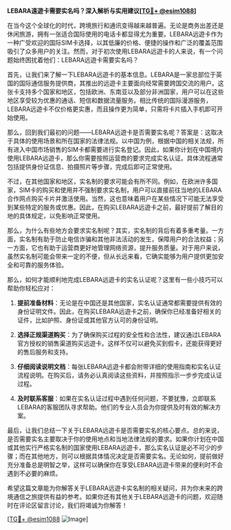 **LEBARA遠遊卡需要实名吗？深入解析与实用建议[[TG💪+ @esim1088](https://t.me/s/esim1088)]**

在当今这个全球化的时代，跨境旅行和通讯变得越来越普遍。无论是商务出差还是休闲旅游，拥有一张适合国际使用的电话卡都显得尤为重要。LEBARA远遊卡作为一种广受欢迎的国际SIM卡选择，以其低廉的价格、便捷的操作和广泛的覆盖范围吸引了众多用户的关注。然而，对于初次使用LEBARA远遊卡的人来说，有一个问题始终困扰着他们：LEBARA远遊卡需要实名吗？

首先，让我们来了解一下LEBARA远遊卡的基本信息。LEBARA是一家总部位于英国的国际通信服务提供商，其推出的远遊卡主要面向经常需要跨国交流的用户。这张卡支持多个国家和地区，包括欧洲、东南亚以及部分非洲国家，用户可以在这些地区享受较为优惠的通话、短信和数据流量服务。相比传统的国际漫游服务，LEBARA远遊卡不仅价格更实惠，而且操作更为简单，只需将卡片插入手机即可开始使用。

那么，回到我们最初的问题——LEBARA远遊卡是否需要实名呢？答案是：这取决于具体的使用场景和所在国家的法律法规。以中国为例，根据中国的相关法规，所有进入中国市场销售的SIM卡都需要进行实名登记。因此，如果你计划在中国境内使用LEBARA远遊卡，那么你需要按照运营商的要求完成实名认证。具体流程通常包括提供身份证信息、拍摄照片等步骤，完成后即可正常使用。

不过，在其他国家和地区，实名制的要求可能会有所不同。例如，在欧洲许多国家，SIM卡的购买和使用并不强制要求实名制，用户可以直接前往当地的LEBARA合作网点购买卡片并激活使用。当然，这也意味着用户在某些情况下可能无法享受到某些特定的服务或优惠。因此，在购买LEBARA远遊卡之前，最好提前了解目的地的具体规定，以免影响正常使用。

那么，为什么有些地方会要求实名制呢？其实，实名制的背后有着多重考量。一方面，实名制有助于防止电信诈骗和其他非法活动的发生，保障用户的合法权益；另一方面，它也有助于运营商更好地管理网络资源，提升服务质量。对于用户来说，虽然实名制可能会带来一定的不便，但从长远来看，它确实能够为用户提供更加安全和可靠的服务体验。

那么，如何才能顺利地完成LEBARA远遊卡的实名认证呢？这里有一些小技巧可以帮助你轻松应对：

1. **提前准备材料**：无论是在中国还是其他国家，实名认证通常都需要提供有效的身份证明文件。因此，在购买LEBARA远遊卡之前，确保你已经准备好相关的证件，比如护照、身份证或其他官方认可的身份证明。

2. **选择正规渠道购买**：为了确保购买过程的安全性和合法性，建议通过LEBARA官方授权的销售渠道购买远遊卡。这样不仅可以避免买到假卡，还能获得更好的售后服务和支持。

3. **仔细阅读说明文档**：每张LEBARA远遊卡都会附带详细的使用指南和实名认证流程说明。在购买后，请务必认真阅读这些资料，并按照指示一步步完成认证过程。

4. **及时联系客服**：如果在实名认证过程中遇到任何问题，不要犹豫，立即联系LEBARA的客服团队寻求帮助。他们的专业人员会为你提供及时有效的解决方案。

最后，让我们总结一下关于LEBARA远遊卡是否需要实名的核心要点。总的来说，是否需要实名主要取决于你的使用地点和当地法律法规的要求。如果你计划在中国或其他实行严格实名制的国家使用LEBARA远遊卡，那么实名认证是必不可少的步骤；而在其他地方，则可以根据具体情况决定是否需要实名。无论如何，提前做好充分准备总是明智之举，这样可以确保你在享受LEBARA远遊卡带来的便利时不会遇到不必要的麻烦。

希望这篇文章能为你解答关于LEBARA远遊卡实名制的相关疑问，并为你未来的跨境通信之旅提供有益的参考。如果你还有其他关于LEBARA远遊卡的问题，欢迎随时在评论区留言讨论，我们将竭诚为你解答！

[[TG💪+ @esim1088](https://t.me/s/esim1088) ![Image](https://i.postimg.cc/4NQfJmqS/Snipaste-2025-05-13-00-14-12.png)]